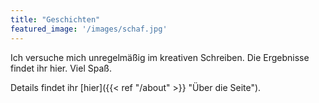 ```yaml
---
title: "Geschichten"
featured_image: '/images/schaf.jpg'
---
```


Ich versuche mich unregelmäßig im kreativen Schreiben. Die Ergebnisse findet ihr hier. Viel Spaß.

Details findet ihr [hier]({{< ref "/about" >}} "Über die Seite").
